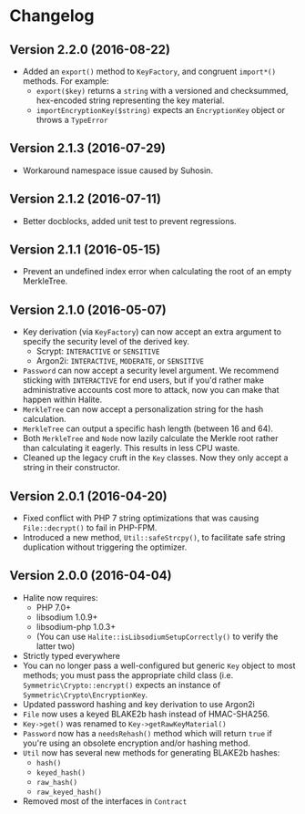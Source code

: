 # Changelog

## Version 2.2.0 (2016-08-22)

* Added an `export()` method to `KeyFactory`, and congruent `import*()`
  methods. For example:
  * `export($key)` returns a `string` with a versioned and
     checksummed, hex-encoded string representing the key material.
  * `importEncryptionKey($string)` expects an `EncryptionKey`
     object or throws a `TypeError`

## Version 2.1.3 (2016-07-29)

* Workaround namespace issue caused by Suhosin.

## Version 2.1.2 (2016-07-11)

* Better docblocks, added unit test to prevent regressions.

## Version 2.1.1 (2016-05-15)

* Prevent an undefined index error when calculating the root of an empty MerkleTree.

## Version 2.1.0 (2016-05-07)

* Key derivation (via `KeyFactory`) can now accept an extra argument to 
  specify the security level of the derived key.
  * Scrypt: `INTERACTIVE` or `SENSITIVE`
  * Argon2i: `INTERACTIVE`, `MODERATE`, or `SENSITIVE`
* `Password` can now accept a security level argument. We recommend
  sticking with `INTERACTIVE` for end users, but if you'd rather make
  administrative accounts cost more to attack, now you can make that
  happen within Halite.
* `MerkleTree` can now accept a personalization string for the hash 
  calculation.
* `MerkleTree` can output a specific hash length (between 16 and 64).
* Both `MerkleTree` and `Node` now lazily calculate the Merkle root 
  rather than calculating it eagerly. This results in less CPU waste.
* Cleaned up the legacy cruft in the `Key` classes. Now they only accept
  a string in their constructor.

## Version 2.0.1 (2016-04-20)

* Fixed conflict with PHP 7 string optimizations that was causing `File::decrypt()` to fail in PHP-FPM.
* Introduced a new method, `Util::safeStrcpy()`, to facilitate safe string duplication without triggering the optimizer.

## Version 2.0.0 (2016-04-04)

* Halite now requires:
  * PHP 7.0+
  * libsodium 1.0.9+
  * libsodium-php 1.0.3+
  * (You can use `Halite::isLibsodiumSetupCorrectly()` to verify the
    latter two)
* Strictly typed everywhere
* You can no longer pass a well-configured but generic `Key` object to
  most methods; you must pass the appropriate child class (i.e.
  `Symmetric\Crypto::encrypt()` expects an instance of 
  `Symmetric\Crypto\EncryptionKey`.
* Updated password hashing and key derivation to use Argon2i
* `File` now uses a keyed BLAKE2b hash instead of HMAC-SHA256.
* `Key->get()` was renamed to `Key->getRawKeyMaterial()`
* `Password` now has a `needsRehash()` method which will return `true`
  if you're using an obsolete encryption and/or hashing method.
* `Util` now has several new methods for generating BLAKE2b hashes:
  * `hash()`
  * `keyed_hash()`
  * `raw_hash()`
  * `raw_keyed_hash()`
* Removed most of the interfaces in `Contract`
